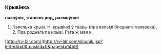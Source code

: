### Крывінка
**назоўнік, жаночы род, размоўнае**

1. Капелька крыві. Ні крывінкі ў твары (пра вельмі бледнага чалавека). 2. Пра роднага па крыві. Гэта ж мая к.

<a rel="author">[http://rv-blr.com/](http://rv-blr.com/slounik.jsp?letterId=0&maskId=0&pageId=1459)</a>
